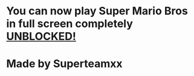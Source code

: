 # You can now play Super Mario Bros in full screen completely [UNBLOCKED!](https://superteamxp.github.io/FullScreenMario-Unblocked/)

# Made by Superteamxx
